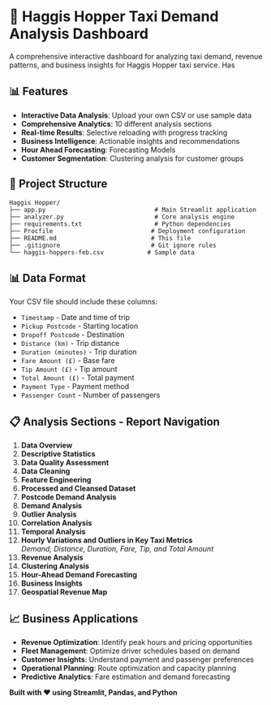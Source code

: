 # 🚕 Haggis Hopper Taxi Demand Analysis Dashboard

A comprehensive interactive dashboard for analyzing taxi demand, revenue patterns, and business insights for Haggis Hopper taxi service. Has 

## 📊 Features

- **Interactive Data Analysis**: Upload your own CSV or use sample data
- **Comprehensive Analytics**: 10 different analysis sections
- **Real-time Results**: Selective reloading with progress tracking
- **Business Intelligence**: Actionable insights and recommendations
- **Hour Ahead Forecasting**: Forecasting Models
- **Customer Segmentation**: Clustering analysis for customer groups

## 📁 Project Structure
```
Haggis Hopper/
├── app.py                              # Main Streamlit application
├── analyzer.py                         # Core analysis engine
├── requirements.txt                    # Python dependencies
├── Procfile                           # Deployment configuration
├── README.md                          # This file
├── .gitignore                         # Git ignore rules
└── haggis-hoppers-feb.csv            # Sample data
```

## 📊 Data Format

Your CSV file should include these columns:
- `Timestamp` - Date and time of trip
- `Pickup Postcode` - Starting location
- `Dropoff Postcode` - Destination
- `Distance (km)` - Trip distance
- `Duration (minutes)` - Trip duration
- `Fare Amount (£)` - Base fare
- `Tip Amount (£)` - Tip amount
- `Total Amount (£)` - Total payment
- `Payment Type` - Payment method
- `Passenger Count` - Number of passengers

## 📋 Analysis Sections - Report Navigation

1. **Data Overview**
2. **Descriptive Statistics**
3. **Data Quality Assessment**
4. **Data Cleaning**
5. **Feature Engineering**
6. **Processed and Cleansed Dataset**
7. **Postcode Demand Analysis**
8. **Demand Analysis**
9. **Outlier Analysis**
10. **Correlation Analysis**
11. **Temporal Analysis**
12. **Hourly Variations and Outliers in Key Taxi Metrics**  
    _Demand, Distance, Duration, Fare, Tip, and Total Amount_
13. **Revenue Analysis**
14. **Clustering Analysis**
15. **Hour-Ahead Demand Forecasting**
16. **Business Insights**
17. **Geospatial Revenue Map**


## 📈 Business Applications

- **Revenue Optimization**: Identify peak hours and pricing opportunities
- **Fleet Management**: Optimize driver schedules based on demand
- **Customer Insights**: Understand payment and passenger preferences
- **Operational Planning**: Route optimization and capacity planning
- **Predictive Analytics**: Fare estimation and demand forecasting


**Built with ❤️ using Streamlit, Pandas, and Python** 
